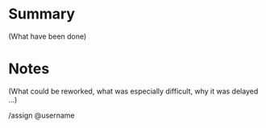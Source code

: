 # Summary

(What have been done)

# Notes

(What could be reworked, what was especially difficult, why it was delayed ...)

/assign @username
